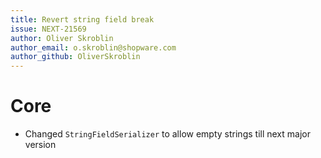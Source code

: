 ```yaml
---
title: Revert string field break
issue: NEXT-21569
author: Oliver Skroblin
author_email: o.skroblin@shopware.com
author_github: OliverSkroblin
---
```

# Core
* Changed `StringFieldSerializer` to allow empty strings till next major version